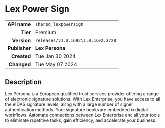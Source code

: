 # Lex Power Sign
| | |
|-:|-|
|**API name**|`shared_lexpowersign`|
|**Tier**|Premium|
|**Version**|`releases/v1.0.1692\1.0.1692.3728`|
|**Publisher**|**Lex Persona**|
|**Created**|Tue Jan 30 2024|
|**Changed**|Tue May 07 2024|

## Description
Lex Persona is a European qualified trust services provider offering a range of electronic signature solutions. With Lex Enterprise, you have access to all the eIDAS signature levels, along with a large number of signer authentication methods. Your signature books are embedded in digital workflows. Automate connections between Lex Enterprise and all your tools to eliminate repetitive tasks, gain efficiency, and accelerate your business.
